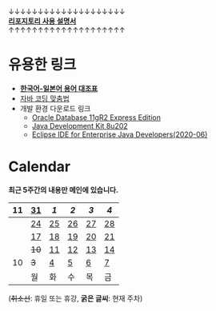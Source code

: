 ↓↓↓↓↓↓↓↓↓↓↓↓↓↓↓↓↓↓↓↓  
[**리포지토리 사용 설명서**](/999999_ETC/HowTo.md)  
↑↑↑↑↑↑↑↑↑↑↑↑↑↑↑↑↑↑↑↑  

# 유용한 링크

- [**한국어-일본어 용어 대조표**](/999999_ETC/Vocabulary.md)
- [자바 코딩 맞춤법](/999999_ETC/1_java/README.md)
- 개발 환경 다운로드 링크
    - [Oracle Database 11gR2 Express Edition](https://www.oracle.com/database/technologies/xe-prior-release-downloads.html)
    - [Java Development Kit 8u202](https://www.oracle.com/kr/java/technologies/javase/javase8-archive-downloads.html)
    - [Eclipse IDE for Enterprise Java Developers(2020-06)](https://www.eclipse.org/downloads/download.php?file=/technology/epp/downloads/release/2020-06/R/eclipse-jee-2020-06-R-win32-x86_64.zip)

# Calendar

**최근 5주간의 내용만 메인에 있습니다.**

| 11 | [31](/221011-_JAVA/221031/) | *1* | *2* | *3* | *4* |
|---|---|---|---|---|---|
| | [24](/221011-_JAVA/221024/) | [25](/221011-_JAVA/221025/) | [26](/221011-_JAVA/221026/) | [27](/221011-_JAVA/221027/) | [28](/221011-_JAVA/221028/) |
|| [17](/221011-_JAVA/221017/) | [18](/221011-_JAVA/221018/) | [19](/221011-_JAVA/221019/) | [20](/221011-_JAVA/221020/) | [21](/221011-_JAVA/221021/) |
|| ~~10~~ | [11](/221011-_JAVA/221011/) | [12](/221011-_JAVA/221012/) | [13](/221011-_JAVA/221013/) | [14](/221011-_JAVA/221014/) |
| 10 | ~~3~~ | [4](/220926-221007_HTMLCSS/) | [5](/220926-221007_HTMLCSS/) | [6](/220926-221007_HTMLCSS/) | [7](/220926-221007_HTMLCSS/) |
|| 월 | 화 | 수 | 목 | 금 |

(~~취소선~~: 휴일 또는 휴강, **굵은 글씨**: 현재 주차)